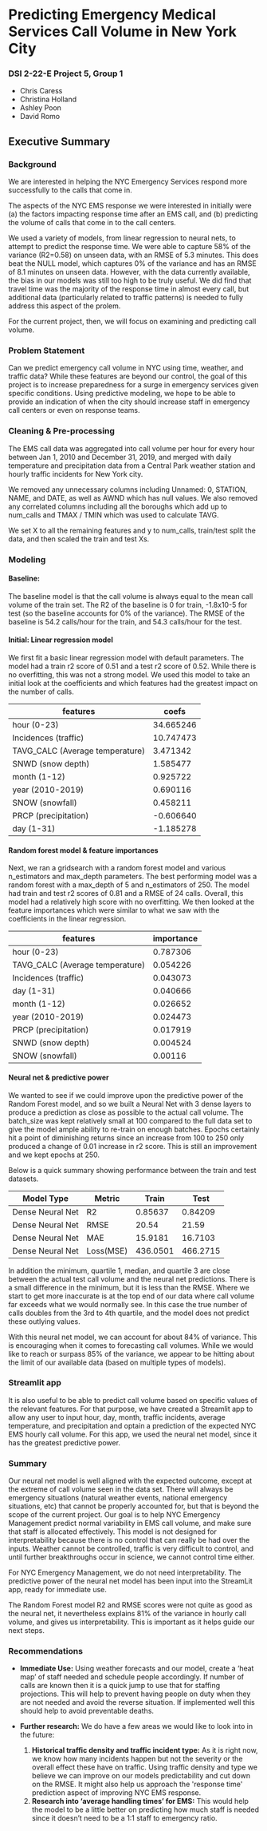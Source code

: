 # Predicting Emergency Medical Services Call Volume in New York City

### DSI 2-22-E Project 5, Group 1
* Chris Caress
* Christina Holland
* Ashley Poon
* David Romo

## Executive Summary  

### Background

We are interested in helping the NYC Emergency Services respond more successfully to the calls that come in.

The aspects of the NYC EMS response we were interested in initially were (a) the factors impacting response time after an EMS call, and (b) predicting the volume of calls that come in to the call centers.

We used a variety of models, from linear regression to neural nets, to attempt to predict the response time. We were able to capture 58% of the variance (R2=0.58) on unseen data, with an RMSE of 5.3 minutes. This does beat the NULL model, which captures 0% of the variance and has an RMSE of 8.1 minutes on unseen data. However, with the data currently available, the bias in our models was still too high to be truly useful. We did find that travel time was the majority of the response time in almost every call, but additional data (particularly related to traffic patterns) is needed to fully address this aspect of the prolem.

For the current project, then, we will focus on examining and predicting call volume.

### Problem Statement 

Can we predict emergency call volume in NYC using time, weather, and traffic data? While these features are beyond our control, the goal of this project is to increase preparedness for a surge in emergency services given specific conditions. Using predictive modeling, we hope to be able to provide an indication of when the city should increase staff in emergency call centers or even on response teams.

### Cleaning & Pre-processing

The EMS call data was aggregated into call volume per hour for every hour between Jan 1, 2010 and December 31, 2019, and merged with daily temperature and precipitation data from a Central Park weather station and hourly traffic incidents for New York city.

We removed any unnecessary columns including Unnamed: 0, STATION, NAME, and DATE, as well as AWND which has null values. We also removed any correlated columns including all the boroughs which add up to num_calls and TMAX / TMIN which was used to calculate TAVG.

We set X to all the remaining features and y to num_calls, train/test split the data, and then scaled the train and test Xs.

### Modeling

#### Baseline:

The baseline model is that the call volume is always equal to the mean call volume of the train set. The R2 of the baseline is 0 for train, -1.8x10-5 for test (so the baseline accounts for 0% of the variance). The RMSE of the baseline is 54.2 calls/hour for the train, and 54.3 calls/hour for the test.

#### Initial: Linear regression model

We first fit a basic linear regression model with default parameters. The model had a train r2 score of 0.51 and a test r2 score of 0.52. While there is no overfitting, this was not a strong model. We used this model to take an initial look at the coefficients and which features had the greatest impact on the number of calls. 

| features                        | coefs     |
|---                              | ---       |
| hour (0-23)                     | 34.665246 |
| Incidences (traffic)            | 10.747473 |
| TAVG_CALC (Average temperature) | 3.471342  |
| SNWD (snow depth)               | 1.585477  |
| month (1-12)                    | 0.925722  |
| year (2010-2019)                | 0.690116  |
| SNOW (snowfall)                 | 0.458211  |
| PRCP (precipitation)            | -0.606640 |
| day (1-31)                      | -1.185278 |

#### Random forest model & feature importances

Next, we ran a gridsearch with a random forest model and various n_estimators and max_depth parameters. The best performing model was a random forest with a max_depth of  5 and n_estimators of 250.  The model had train and test r2 scores of 0.81 and a RMSE of 24 calls. Overall, this model had a relatively high score with no overfitting. We then looked at the feature importances which were similar to what we saw with the coefficients in the linear regression.

| features                        | importance|
|---                              | ---       |
| hour (0-23)                     | 0.787306  |
| TAVG_CALC (Average temperature) | 0.054226  |
| Incidences (traffic)            | 0.043073  |
| day (1-31)                      | 0.040666  |
| month (1-12)                    | 0.026652  |
| year (2010-2019)                | 0.024473  |
| PRCP (precipitation)            | 0.017919  |
| SNWD (snow depth)               | 0.004524  |
| SNOW (snowfall)                 | 0.00116  |

#### Neural net & predictive power

We wanted to see if we could improve upon the predictive power of the Random Forest model, and so we built a Neural Net with 3 dense layers to produce a prediction as close as possible to the actual call volume.  The batch_size was kept relatively small at 100 compared to the full data set to give the model ample ability to re-train on enough batches.  Epochs certainly hit a point of diminishing returns since an increase from 100 to 250 only produced a change of 0.01 increase in r2 score.  This is still an improvement and we kept epochs at 250. 

Below is a quick summary showing performance between the train and test datasets.

| Model Type       | Metric    | Train   | Test     |
|---               |---        |---      |---       |
| Dense Neural Net | R2        |0.85637  | 0.84209  |
| Dense Neural Net | RMSE      |20.54    | 21.59    |
| Dense Neural Net | MAE       |15.9181  | 16.7103  |
| Dense Neural Net | Loss(MSE) |436.0501 | 466.2715 |

In addition the minimum, quartile 1, median, and quartile 3 are close between the actual test call volume and the neural net predictions. There is a small difference in the minimum, but it is less than the RMSE.  Where we start to get more inaccurate is at the top end of our data where call volume far exceeds what we would normally see.  In this case the true number of calls doubles from the 3rd to 4th quartile, and the model does not predict these outlying values. 

With this neural net model, we can account for about 84% of variance. This is encouraging when it comes to forecasting call volumes. While we would like to reach or surpass 85% of the variance, we appear to be hitting about the limit of our available data (based on multiple types of models).

### Streamlit app

It is also useful to be able to predict call volume based on specific values of the relevant features. For that purpose, we have created a Streamlit app to allow any user to input hour, day, month, traffic incidents, average temperature, and precipitation and optain a prediction of the expected NYC EMS hourly call volume. For this app, we used the neural net model, since it has the greatest predictive power.

### Summary

Our neural net model is well aligned with the expected outcome, except at the extreme of call volume seen in the data set.  There will always be emergency situations (natural weather events, national emergency situations, etc) that cannot be properly accounted for, but that is beyond the scope of the current project. Our goal is to help NYC Emergency Management predict normal variability in EMS call volume, and make sure that staff is allocated effectively.  This model is not designed for interpretability because there is no control that can really be had over the inputs.  Weather cannot be controlled, traffic is very difficult to control, and until further breakthroughs occur in science, we cannot control time either. 

For NYC Emergency Management, we do not need interpretability. The predictive power of the neural net model has been input into the StreamLit app, ready for immediate use.

The Random Forest model R2 and RMSE scores were not quite as good as the neural net, it nevertheless explains 81% of the variance in hourly call volume, and gives us interpretability. This is important as it helps guide our next steps. 

### Recommendations

* __Immediate Use:__  Using weather forecasts and our model, create a ‘heat map’ of staff needed and schedule people accordingly.  If number of calls are known then it is a quick jump to use that for staffing projections.  This will help to prevent having people on duty when they are not needed and avoid the reverse situation.  If implemented well this should help to avoid preventable deaths.

* __Further research:__  We do have a few areas we would like to look into in the future:
    1. __Historical traffic density and traffic incident type:__  As it is right now, we know how many incidents happen but not the severity or the overall effect these have on traffic.  Using traffic density and type we believe we can improve on our models predictability and cut down on the RMSE. It might also help us approach the 'response time' prediction aspect of improving NYC EMS response.
    2. __Research into ‘average handling times’ for EMS:__  This would help the model to be a little better on predicting how much staff is needed since it doesn’t need to be a 1:1 staff to emergency ratio. 